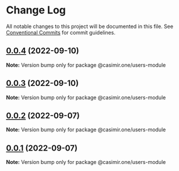 # Change Log

All notable changes to this project will be documented in this file.
See [Conventional Commits](https://conventionalcommits.org) for commit guidelines.

## [0.0.4](https://github.com/DEIPworld/deip-modules/compare/v0.0.3...v0.0.4) (2022-09-10)

**Note:** Version bump only for package @casimir.one/users-module





## [0.0.3](https://github.com/DEIPworld/deip-modules/compare/v0.0.2...v0.0.3) (2022-09-10)

**Note:** Version bump only for package @casimir.one/users-module





## [0.0.2](https://github.com/DEIPworld/deip-modules/compare/v1.394.0...v0.0.2) (2022-09-07)

**Note:** Version bump only for package @casimir.one/users-module





## [0.0.1](https://github.com/DEIPworld/deip-modules/compare/v1.394.0...v0.0.1) (2022-09-07)

**Note:** Version bump only for package @casimir.one/users-module
